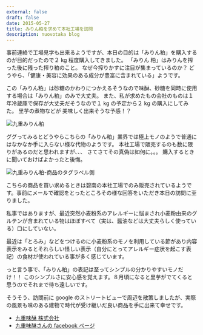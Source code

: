 ```yaml
---
external: false
draft: false
date: 2015-05-27
title: みりん粕を求めて本社工場を訪問
description: nuovotaka blog
---
```


事前連絡で工場見学も出来るようですが、本日の目的は「みりん粕」を購入するのが目的だったので２ kg 程度購入してきました。
「みりん 粕」はみりんを搾った後に残った搾り粕のこと。
なぜ今搾りかすに注目が集まっているのか？
どうやら、「健康・美容に効果のある成分が豊富に含まれている」ようです。

この「みりん粕」は砂糖のかわりにつかえるそうなので味醂、砂糖を同時に使用する場合は「みりん粕」のみで大丈夫。
また、私が求めたもの会社のものは１年冷蔵庫で保存が大丈夫だそうなので１ kg の予定から２ kg の購入にしてみた。
里芋の煮物などが 美味しく出来そうな予感！？

![九重みりん粕](/images/20150527_mirinkasu-1.jpg)

ググってみるとどうやらこちらの「みりん粕」業界では極上モノのようで普通にはなかなか手に入らない様な代物のようです。
本社工場で販売するのも数に限りがあるのだと思われますが、、、
さてさてその真偽は如何に。。。
購入するときに聞いておけばよかったと後悔。

![九重みりん粕-商品のタグラベル側](/images/20150527_mirinkasu-2.jpg)

こちらの商品を買い求めるときは碧南の本社工場でのみ販売されているようです。事前にメールで確認をとったところその様な回答をいただき本日の訪問に至りました。

私事ではありますが、最近突然小麦粉系のアレルギーに悩まされ小麦粉由来のグルテンが含まれている物はほぼすべて（実は、醤油などは大丈夫らしく使っている）口にしていない。

最近は「とろみ」などをつけるのに小麦粉系のモノを利用している節があり内容表示をみるとそれらしい怪しい表示（自分にとってアレルギー症状を起こす表記）の食材が使われている事が多く感じています。

っと言う事で、「みりん粕」の表記は至ってシンプルの分かりやすいモノだけ！！
このシンプルさに安心感を覚えます。８月頃になると里芋がでてくると思うのでそれまで待ち遠しいです。

そうそう、訪問前に google のストリートビューで周辺を散策しましたが、実際の風景も味のある建物で時代が受け継いだ良い商品を手に出来て幸せです。

- [九重味醂 株式会社](http://www.kokonoe.co.jp/)
- [九重味醂さんの facebook ページ](https://www.facebook.com/kokonoemirin)
